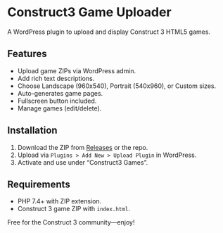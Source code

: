 # Construct3 Game Uploader
A WordPress plugin to upload and display Construct 3 HTML5 games.

## Features
- Upload game ZIPs via WordPress admin.
- Add rich text descriptions.
- Choose Landscape (960x540), Portrait (540x960), or Custom sizes.
- Auto-generates game pages.
- Fullscreen button included.
- Manage games (edit/delete).

## Installation
1. Download the ZIP from [Releases](#) or the repo.
2. Upload via `Plugins > Add New > Upload Plugin` in WordPress.
3. Activate and use under “Construct3 Games”.

## Requirements
- PHP 7.4+ with ZIP extension.
- Construct 3 game ZIP with `index.html`.

Free for the Construct 3 community—enjoy!
